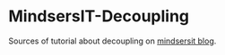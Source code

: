 # MindsersIT-Decoupling

Sources of tutorial about decoupling on [mindsersit blog](http://nathanaelcherrier.com).
